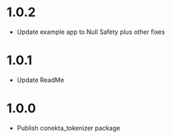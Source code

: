 # 1.0.2

* Update example app to Null Safety plus other fixes

# 1.0.1

* Update ReadMe

# 1.0.0

* Publish conekta_tokenizer package
